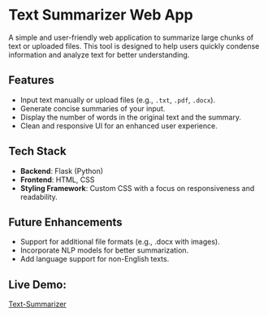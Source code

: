 # Text Summarizer Web App

A simple and user-friendly web application to summarize large chunks of text or uploaded files. This tool is designed to help users quickly condense information and analyze text for better understanding.

## Features
- Input text manually or upload files (e.g., `.txt`, `.pdf`, `.docx`).
- Generate concise summaries of your input.
- Display the number of words in the original text and the summary.
- Clean and responsive UI for an enhanced user experience.

## Tech Stack
- **Backend**: Flask (Python)
- **Frontend**: HTML, CSS
- **Styling Framework**: Custom CSS with a focus on responsiveness and readability.

## Future Enhancements
- Support for additional file formats (e.g., .docx with images).
- Incorporate NLP models for better summarization.
- Add language support for non-English texts.

## Live Demo:
<a href="https://text-summarizer-68hi.onrender.com">Text-Summarizer</a>
